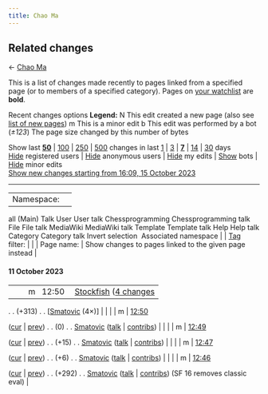 ```yaml
---
title: Chao Ma
---
```

## Related changes

← [Chao Ma](Chao_Ma "Chao Ma")


This is a list of changes made recently to pages linked from a specified page (or to members of a specified category).
Pages on [your watchlist](Special:Watchlist "Special:Watchlist") are **bold**.

Recent changes options
**Legend:**
N
This edit created a new page (also see [list of new pages](Special:NewPages "Special:NewPages"))
m
This is a minor edit
b
This edit was performed by a bot
(*±123*)
The page size changed by this number of bytes

Show last [**50**](index.php?title=Special:RecentChangesLinked&limit=50&target=Chao_Ma "Special:RecentChangesLinked") | [100](index.php?title=Special:RecentChangesLinked&limit=100&target=Chao_Ma "Special:RecentChangesLinked") | [250](index.php?title=Special:RecentChangesLinked&limit=250&target=Chao_Ma "Special:RecentChangesLinked") | [500](index.php?title=Special:RecentChangesLinked&limit=500&target=Chao_Ma "Special:RecentChangesLinked") changes in last [1](index.php?title=Special:RecentChangesLinked&days=1&from=&target=Chao_Ma "Special:RecentChangesLinked") | [3](index.php?title=Special:RecentChangesLinked&days=3&from=&target=Chao_Ma "Special:RecentChangesLinked") | [**7**](index.php?title=Special:RecentChangesLinked&days=7&from=&target=Chao_Ma "Special:RecentChangesLinked") | [14](index.php?title=Special:RecentChangesLinked&days=14&from=&target=Chao_Ma "Special:RecentChangesLinked") | [30](index.php?title=Special:RecentChangesLinked&days=30&from=&target=Chao_Ma "Special:RecentChangesLinked") days\
[Hide](index.php?title=Special:RecentChangesLinked&hideliu=1&target=Chao_Ma "Special:RecentChangesLinked") registered users | [Hide](index.php?title=Special:RecentChangesLinked&hideanons=1&target=Chao_Ma "Special:RecentChangesLinked") anonymous users | [Hide](index.php?title=Special:RecentChangesLinked&hidemyself=1&target=Chao_Ma "Special:RecentChangesLinked") my edits | [Show](index.php?title=Special:RecentChangesLinked&hidebots=0&target=Chao_Ma "Special:RecentChangesLinked") bots | [Hide](index.php?title=Special:RecentChangesLinked&hideminor=1&target=Chao_Ma "Special:RecentChangesLinked") minor edits\
[Show new changes starting from 16:09, 15 October 2023](index.php?title=Special:RecentChangesLinked&from=20231015140909&target=Chao_Ma "Special:RecentChangesLinked")

______________________________________________________________________

|  |  |
| --- | --- |
| Namespace: |
all
(Main)
Talk
User
User talk
Chessprogramming
Chessprogramming talk
File
File talk
MediaWiki
MediaWiki talk
Template
Template talk
Help
Help talk
Category
Category talk
Invert selection  Associated namespace |
| [Tag](Special:Tags "Special:Tags") filter: |  |
| Page name: |  Show changes to pages linked to the given page instead  |

#### 11 October 2023

|  |  |  |  |
| --- | --- | --- | --- |
|  |  | m   12:50  | [Stockfish](Stockfish "Stockfish")‎‎ ([4 changes](index.php?title=Stockfish&curid=3602&diff=26808&oldid=26762 "Stockfish") | [history](index.php?title=Stockfish&curid=3602&action=history "Stockfish"))
. .
(+313)‎ . .
\[[Smatovic](User:Smatovic "User:Smatovic")‎ (4×)\] |
|  |  | m | [12:50](index.php?title=Stockfish&curid=3602&oldid=26808 "Stockfish")

([cur](index.php?title=Stockfish&curid=3602&diff=0&oldid=26808) | [prev](index.php?title=Stockfish&curid=3602&diff=26808&oldid=26807 "Stockfish")) . . (0)‎ . . [Smatovic](User:Smatovic "User:Smatovic") ([talk](User_talk:Smatovic "User talk:Smatovic") | [contribs](Special:Contributions/Smatovic "Special:Contributions/Smatovic")) |
|  |  | m | [12:49](index.php?title=Stockfish&curid=3602&oldid=26807 "Stockfish")

([cur](index.php?title=Stockfish&curid=3602&diff=0&oldid=26807) | [prev](index.php?title=Stockfish&curid=3602&diff=26807&oldid=26806 "Stockfish")) . . (+15)‎ . . [Smatovic](User:Smatovic "User:Smatovic") ([talk](User_talk:Smatovic "User talk:Smatovic") | [contribs](Special:Contributions/Smatovic "Special:Contributions/Smatovic")) |
|  |  | m | [12:47](index.php?title=Stockfish&curid=3602&oldid=26806 "Stockfish")

([cur](index.php?title=Stockfish&curid=3602&diff=0&oldid=26806) | [prev](index.php?title=Stockfish&curid=3602&diff=26806&oldid=26805 "Stockfish")) . . (+6)‎ . . [Smatovic](User:Smatovic "User:Smatovic") ([talk](User_talk:Smatovic "User talk:Smatovic") | [contribs](Special:Contributions/Smatovic "Special:Contributions/Smatovic")) |
|  |  | m | [12:46](index.php?title=Stockfish&curid=3602&oldid=26805 "Stockfish")

([cur](index.php?title=Stockfish&curid=3602&diff=0&oldid=26805) | [prev](index.php?title=Stockfish&curid=3602&diff=26805&oldid=26762 "Stockfish")) . . (+292)‎ . . [Smatovic](User:Smatovic "User:Smatovic") ([talk](User_talk:Smatovic "User talk:Smatovic") | [contribs](Special:Contributions/Smatovic "Special:Contributions/Smatovic")) (SF 16 removes classic eval) |

